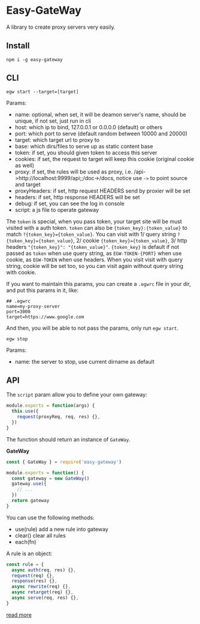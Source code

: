# Easy-GateWay

A library to create proxy servers very easily.

## Install

```
npm i -g easy-gateway
```

## CLI

```
egw start --target=[target]
```

Params:

- name: optional, when set, it will be deamon server's name, should be unique, if not set, just run in cli
- host: which ip to bind, 127.0.0.1 or 0.0.0.0 (default) or others
- port: which port to serve (default random between 10000 and 20000)
- target: which target url to proxy to
- base: which dirs/files to serve up as static content base
- token: if set, you should given token to access this server
- cookies: if set, the request to target will keep this cookie (original cookie as well)
- proxy: if set, the rules will be used as proxy, i.e. /api->http://localhost:9999/api;;/doc->/docs, notice use `->` to point source and target
- proxyHeaders: if set, http request HEADERS send by proxier will be set
- headers: if set, http response HEADERS will be set
- debug: if set, you can see the log in console
- script: a js file to operate gateway

The `token` is special, when you pass token, your target site will be must visited with a auth token.
`token` can also be `{token_key}:{token_value}` to match `?{token_key}={token_value}`.
You can visit with 1/ query string `?{token_key}={token_value}`, 2/ cookie `{token_key}={token_value}`, 3/ http headers `"{token_key}": "{token_value}"`.
`{token_key}` is default if not passed as `token` when use query string, as `EGW-TOKEN-{PORT}` when use cookie, as `EGW-TOKEN` when use headers.
When you visit visit with query string, cookie will be set too, so you can visit again without query string with cookie.

If you want to maintain this params, you can create a `.egwrc` file in your dir, and put this params in it, like:

```
## .egwrc
name=my-proxy-server
port=3000
target=https://www.google.com
```

And then, you will be able to not pass the params, only run `egw start`.

```
egw stop
```

Params:

- name: the server to stop, use current dirname as default

## API

The `script` param allow you to define your own gateway:

```js
module.exports = function(args) {
  this.use({
    request(proxyReq, req, res) {},
  })
}
```

The function should return an instance of `GateWay`.

**GateWay**

```js
const { GateWay } = require('easy-gateway')

module.exports = function() {
  const gateway = new GateWay()
  gateway.use({
    // ...
  })
  return gateway
}
```

You can use the following methods:

- use(rule) add a new rule into gateway
- clear() clear all rules
- each(fn)

A rule is an object:

```js
const rule = {
  async auth(req, res) {},
  request(req) {},
  response(res) {},
  async rewrite(req) {},
  async retarget(req) {},
  async serve(req, res) {},
}
```

[read more](https://www.tangshuang.net/7537.html)
